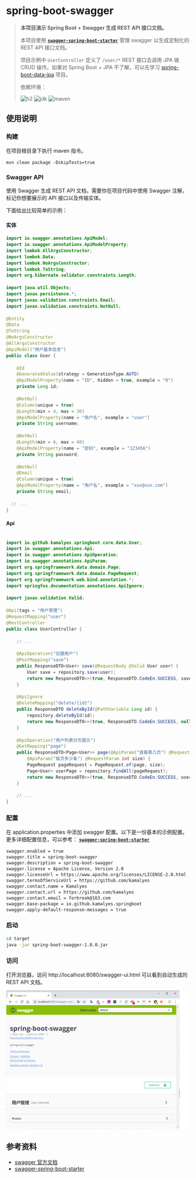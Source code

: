 # spring-boot-swagger

> **本项目演示 Spring Boot + Swagger 生成 REST API 接口文档。**
>
> 本项目使用 [**`swagger-spring-boot-starter`**](https://github.com/SpringForAll/spring-boot-starter-swagger) 管理 swagger 以生成定制化的 REST API 接口文档。
>
> 项目示例中 `UserController` 定义了 `/user/*` REST 接口去调用 JPA 做 CRUD 操作。如果对 Spring Boot + JPA 不了解，可以先学习 [spring-boot-data-jpa](https://github.com/kamalyes/spring-boot-tutorial/tree/master/codes/spring-boot-data-jpa) 项目。
>
> 依赖环境：
>
> ![h2](https://img.shields.io/badge/h2-1.4.199-blue) ![jdk](https://img.shields.io/badge/jdk-1.8.0__181-blue) ![maven](https://img.shields.io/badge/maven-v3.6.0-blue)

## 使用说明

### 构建

在项目根目录下执行 maven 指令。

```
mvn clean package -DskipTests=true
```

### Swagger API

使用 Swagger 生成 REST API 文档，需要你在项目代码中使用 Swagger 注解，标记你想要展示的 API 接口以及传输实体。

下面给出比较简单的示例：

#### 实体

```java
import io.swagger.annotations.ApiModel;
import io.swagger.annotations.ApiModelProperty;
import lombok.AllArgsConstructor;
import lombok.Data;
import lombok.NoArgsConstructor;
import lombok.ToString;
import org.hibernate.validator.constraints.Length;

import java.util.Objects;
import javax.persistence.*;
import javax.validation.constraints.Email;
import javax.validation.constraints.NotNull;

@Entity
@Data
@ToString
@NoArgsConstructor
@AllArgsConstructor
@ApiModel("用户基本信息")
public class User {

	@Id
	@GeneratedValue(strategy = GenerationType.AUTO)
	@ApiModelProperty(name = "ID", hidden = true, example = "0")
	private Long id;

	@NotNull
	@Column(unique = true)
	@Length(min = 4, max = 30)
	@ApiModelProperty(name = "用户名", example = "user")
	private String username;

	@NotNull
	@Length(min = 6, max = 60)
	@ApiModelProperty(name = "密码", example = "123456")
	private String password;

	@NotNull
	@Email
	@Column(unique = true)
	@ApiModelProperty(name = "用户名", example = "xxx@xxx.com")
	private String email;
  
  // ...
}
```

#### Api

```java

import io.github.kamalyes.springboot.core.data.User;
import io.swagger.annotations.Api;
import io.swagger.annotations.ApiOperation;
import io.swagger.annotations.ApiParam;
import org.springframework.data.domain.Page;
import org.springframework.data.domain.PageRequest;
import org.springframework.web.bind.annotation.*;
import springfox.documentation.annotations.ApiIgnore;

import javax.validation.Valid;

@Api(tags = "用户管理")
@RequestMapping("user")
@RestController
public class UserController {

    // ...

    @ApiOperation("创建用户")
    @PostMapping("save")
    public ResponseDTO<User> save(@RequestBody @Valid User user) {
        User save = repository.save(user);
        return new ResponseDTO<>(true, ResponseDTO.CodeEn.SUCCESS, save);
    }

    @ApiIgnore
    @DeleteMapping("delete/{id}")
    public ResponseDTO deleteById(@PathVariable Long id) {
        repository.deleteById(id);
        return new ResponseDTO<>(true, ResponseDTO.CodeEn.SUCCESS, null);
    }

    @ApiOperation("用户列表分页展示")
    @GetMapping("page")
    public ResponseDTO<Page<User>> page(@ApiParam("查看第几页") @RequestParam int page,
        @ApiParam("每页多少条") @RequestParam int size) {
        PageRequest pageRequest = PageRequest.of(page, size);
        Page<User> userPage = repository.findAll(pageRequest);
        return new ResponseDTO<>(true, ResponseDTO.CodeEn.SUCCESS, userPage);
    }

    // ...
}
```



### 配置

在 application.properties 中添加 swagger 配置。以下是一份基本的示例配置。更多详细配置信息，可以参考： [**`swagger-spring-boot-starter`**](https://github.com/SpringForAll/spring-boot-starter-swagger) 

```properties
swagger.enabled = true
swagger.title = spring-boot-swagger
swagger.description = spring-boot-swagger
swagger.license = Apache License, Version 2.0
swagger.licenseUrl = https://www.apache.org/licenses/LICENSE-2.0.html
swagger.termsOfServiceUrl = https://github.com/kamalyes
swagger.contact.name = Kamalyes
swagger.contact.url = https://github.com/kamalyes
swagger.contact.email = forbreak@163.com
swagger.base-package = io.github.kamalyes.springboot
swagger.apply-default-response-messages = true
```

### 启动

```bash
cd target
java -jar spring-boot-swagger-1.0.0.jar
```

### 访问

打开浏览器，访问  http://localhost:8080/swagger-ui.html 可以看到自动生成的 REST API 文档。

![image-20191119172610814](https://raw.githubusercontent.com/kamalyes/image-bed/master/snap/image-20191119172610814.png)

## 参考资料

- [swagger 官方文档](http://swagger.io/)
- [swagger-spring-boot-starter](https://github.com/SpringForAll/spring-boot-starter-swagger)

